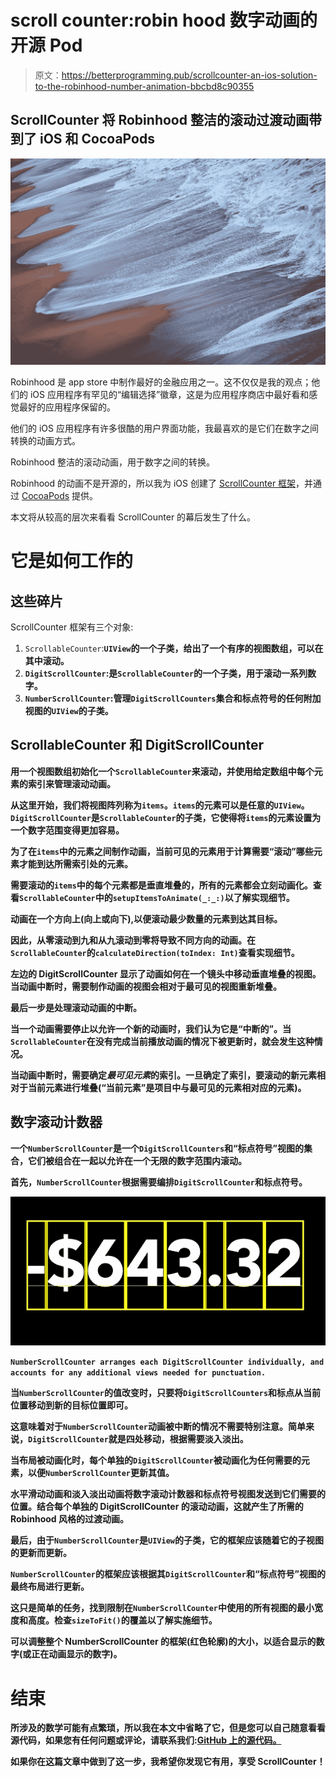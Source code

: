 # scroll counter:robin hood 数字动画的开源 Pod

> 原文：<https://betterprogramming.pub/scrollcounter-an-ios-solution-to-the-robinhood-number-animation-bbcbd8c90355>

## ScrollCounter 将 Robinhood 整洁的滚动过渡动画带到了 iOS 和 CocoaPods

![](img/47f31599c47ec0fa5bed4518058f1031.png)

Robinhood 是 app store 中制作最好的金融应用之一。这不仅仅是我的观点；他们的 iOS 应用程序有罕见的“编辑选择”徽章，这是为应用程序商店中最好看和感觉最好的应用程序保留的。

他们的 iOS 应用程序有许多很酷的用户界面功能，我最喜欢的是它们在数字之间转换的动画方式。

Robinhood 整洁的滚动动画，用于数字之间的转换。

Robinhood 的动画不是开源的，所以我为 iOS 创建了 [ScrollCounter 框架](https://github.com/stokatyan/ScrollCounter)，并通过 [CocoaPods](https://cocoapods.org/) 提供。

本文将从较高的层次来看看 ScrollCounter 的幕后发生了什么。

# 它是如何工作的

## 这些碎片

ScrollCounter 框架有三个对象:

1.  `ScrollableCounter`:**`UIView`的一个子类，给出了一个有序的视图数组，可以在其中滚动。**
2.  **`DigitScrollCounter`:是`ScrollableCounter`的一个子类，用于滚动一系列数字。**
3.  **`NumberScrollCounter`:管理`DigitScrollCounters`集合和标点符号的任何附加视图的`UIView`的子类。**

## **ScrollableCounter 和 DigitScrollCounter**

**用一个视图数组初始化一个`ScrollableCounter`来滚动，并使用给定数组中每个元素的索引来管理滚动动画。**

**从这里开始，我们将视图阵列称为`items`。`items`的元素可以是任意的`UIView`。`DigitScrollCounter`是`ScrollableCounter`的子类，它使得将`items`的元素设置为一个数字范围变得更加容易。**

**为了在`items`中的元素之间制作动画，当前可见的元素用于计算需要“滚动”哪些元素才能到达所需索引处的元素。**

**需要滚动的`items`中的每个元素都是垂直堆叠的，所有的元素都会立刻动画化。查看`ScrollableCounter`中的`setupItemsToAnimate(_:_:)`以了解实现细节。**

**动画在一个方向上(向上或向下),以便滚动最少数量的元素到达其目标。**

**因此，从零滚动到九和从九滚动到零将导致不同方向的动画。在`ScrollableCounter`的`calculateDirection(toIndex: Int)`查看实现细节。**

**左边的 DigitScrollCounter 显示了动画如何在一个镜头中移动垂直堆叠的视图。当动画中断时，需要制作动画的视图会相对于最可见的视图重新堆叠。**

**最后一步是处理滚动动画的中断。**

**当一个动画需要停止以允许一个新的动画时，我们认为它是“中断的”。当`ScrollableCounter`在没有完成当前播放动画的情况下被更新时，就会发生这种情况。**

**当动画中断时，需要确定*最可见元素*的索引。一旦确定了索引，要滚动的新元素相对于当前元素进行堆叠(“当前元素”是项目中与最可见的元素相对应的元素)。**

## **数字滚动计数器**

**一个`NumberScrollCounter`是一个`DigitScrollCounters`和“标点符号”视图的集合，它们被组合在一起以允许在一个无限的数字范围内滚动。**

**首先，`NumberScrollCounter`根据需要编排`DigitScrollCounter`和标点符号。**

**![](img/71097ce12cf53c2497077252be4b1f7e.png)**

**`NumberScrollCounter arranges each DigitScrollCounter individually, and accounts for any additional views needed for punctuation.`**

**当`NumberScrollCounter`的值改变时，只要将`DigitScrollCounters`和标点从当前位置移动到新的目标位置即可。**

**这意味着对于`NumberScrollCounter`动画被中断的情况不需要特别注意。简单来说，`DigitScrollCounter`就是四处移动，根据需要淡入淡出。**

**当布局被动画化时，每个单独的`DigitScrollCounter`被动画化为任何需要的元素，以便`NumberScrollCounter`更新其值。**

**水平滑动动画和淡入淡出动画将数字滚动计数器和标点符号视图发送到它们需要的位置。结合每个单独的 DigitScrollCounter 的滚动动画，这就产生了所需的 Robinhood 风格的过渡动画。**

**最后，由于`NumberScrollCounter`是`UIView`的子类，它的框架应该随着它的子视图的更新而更新。**

**`NumberScrollCounter`的框架应该根据其`DigitScrollCounter`和“标点符号”视图的最终布局进行更新。**

**这只是简单的任务，找到限制在`NumberScrollCounter`中使用的所有视图的最小宽度和高度。检查`sizeToFit()`的覆盖以了解实施细节。**

**可以调整整个 NumberScrollCounter 的框架(红色轮廓)的大小，以适合显示的数字(或正在动画显示的数字)。**

# **结束**

**所涉及的数学可能有点繁琐，所以我在本文中省略了它，但是您可以自己随意看看源代码，如果您有任何问题或评论，请联系我们:[GitHub 上的源代码。](https://github.com/stokatyan/ScrollCounter)**

**如果你在这篇文章中做到了这一步，我希望你发现它有用，享受 ScrollCounter！**